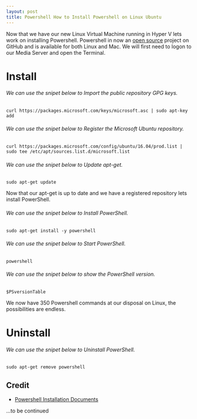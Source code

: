 ```yaml
---
layout: post
title: Powershell How to Install Powershell on Linux Ubuntu
---
```


Now that we have our new Linux Virtual Machine running in Hyper V lets work on installing Powershell. Powershell in now an [open source](https://github.com/PowerShell/PowerShell) project on GitHub and is available for both Linux and Mac. We will first need to logon to our Media Server and open the Terminal.
# Install

###### We can use the snipet below to Import the public repository GPG keys.

	curl https://packages.microsoft.com/keys/microsoft.asc | sudo apt-key add

###### We can use the snipet below to Register the Microsoft Ubuntu repository.

	curl https://packages.microsoft.com/config/ubuntu/16.04/prod.list | sudo tee /etc/apt/sources.list.d/microsoft.list

###### We can use the snipet below to Update apt-get.

	sudo apt-get update

Now that our apt-get is up to date and we have a registered repository lets install PowerShell.  

###### We can use the snipet below to Install PowerShell.

	sudo apt-get install -y powershell

###### We can use the snipet below to Start PowerShell.

	powershell

###### We can use the snipet below to show the PowerShell version.

	$PSversionTable

We now have 350 Powershell commands at our disposal on Linux, the possibilities are endless.

# Uninstall

###### We can use the snipet below to Uninstall PowerShell.

	sudo apt-get remove powershell

## Credit
* [Powershell Installation Documents](https://github.com/PowerShell/PowerShell/blob/master/docs/installation/linux.md)  

...to be continued